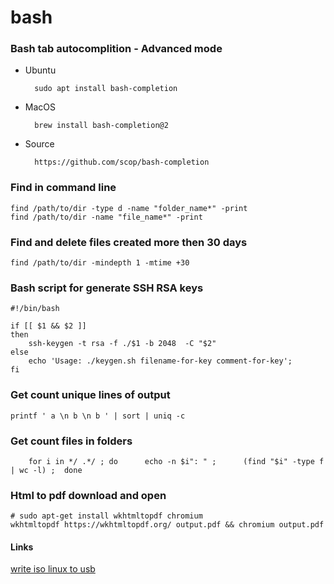 # bash

### Bash tab autocomplition - Advanced mode
* Ubuntu
        
        sudo apt install bash-completion
    
* MacOS
    
        brew install bash-completion@2
    
* Source
    
        https://github.com/scop/bash-completion
    

### Find in command line

    find /path/to/dir -type d -name "folder_name*" -print
    find /path/to/dir -name "file_name*" -print


### Find and delete files created more then 30 days
    find /path/to/dir -mindepth 1 -mtime +30
    

### Bash script for generate SSH RSA keys
    #!/bin/bash

    if [[ $1 && $2 ]]
    then
        ssh-keygen -t rsa -f ./$1 -b 2048  -C "$2"
    else
        echo 'Usage: ./keygen.sh filename-for-key comment-for-key';
    fi


### Get count unique lines of output
    printf ' a \n b \n b ' | sort | uniq -c

### Get count files in folders
        for i in */ .*/ ; do      echo -n $i": " ;      (find "$i" -type f | wc -l) ;  done

### Html to pdf download and open
    # sudo apt-get install wkhtmltopdf chromium
    wkhtmltopdf https://wkhtmltopdf.org/ output.pdf && chromium output.pdf

#### Links
[write iso linux to usb](write_iso_linux_to_usb.md)
